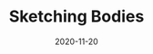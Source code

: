 ---
layout: post
title: "Sketching Bodies"
date: 2020-11-20
categories: NETART
description: A website that generates human identities, bodies and subjectivities
---